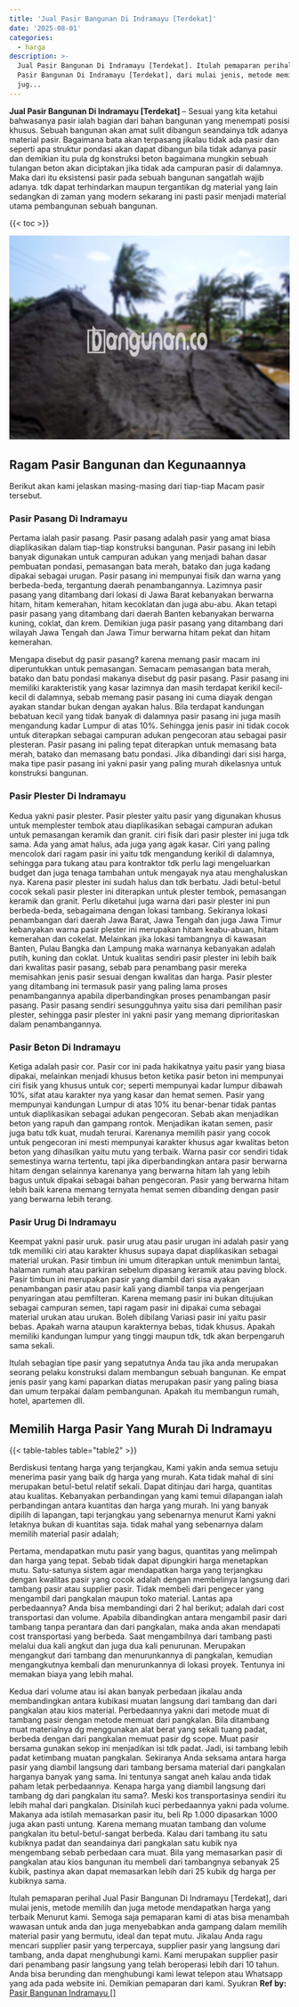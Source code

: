 ```yaml
---
title: 'Jual Pasir Bangunan Di Indramayu [Terdekat]'
date: '2025-08-01'
categories:
  - harga
description: >-
  Jual Pasir Bangunan Di Indramayu [Terdekat]. Itulah pemaparan perihal Jual
  Pasir Bangunan Di Indramayu [Terdekat], dari mulai jenis, metode memilih dan
  jug...
---
```


**Jual Pasir Bangunan Di Indramayu \[Terdekat\]** – Sesuai yang kita ketahui bahwasanya pasir ialah bagian dari bahan bangunan yang menempati posisi khusus. Sebuah bangunan akan amat sulit dibangun seandainya tdk adanya material pasir. Bagaimana bata akan terpasang jikalau tidak ada pasir dan seperti apa struktur pondasi akan dapat dibangun bila tidak adanya pasir dan demikian itu pula dg konstruksi beton bagaimana mungkin sebuah tulangan beton akan diciptakan jika tidak ada campuran pasir di dalamnya. Maka dari itu eksistensi pasir pada sebuah bangunan sangatlah wajib adanya. tdk dapat terhindarkan maupun tergantikan dg material yang lain sedangkan di zaman yang modern sekarang ini pasti pasir menjadi material utama pembangunan sebuah bangunan.

{{< toc >}}

![Jual Pasir Bangunan Di Indramayu [Terdekat]](/images/jual-pasir-bangunan-72.png)

## Ragam Pasir Bangunan dan Kegunaannya

Berikut akan kami jelaskan masing-masing dari tiap-tiap Macam pasir tersebut.

### Pasir Pasang Di Indramayu

Pertama ialah pasir pasang. Pasir pasang adalah pasir yang amat biasa diaplikasikan dalam tiap-tiap konstruksi bangunan. Pasir pasang ini lebih banyak digunakan untuk campuran adukan yang menjadi bahan dasar pembuatan pondasi, pemasangan bata merah, batako dan juga kadang dipakai sebagai urugan. Pasir pasang ini mempunyai fisik dan warna yang berbeda-beda, tergantung daerah penambangannya. Lazimnya pasir pasang yang ditambang dari lokasi di Jawa Barat kebanyakan berwarna hitam, hitam kemerahan, hitam kecoklatan dan juga abu-abu. Akan tetapi pasir pasang yang ditambang dari daerah Banten kebanyakan berwarna kuning, coklat, dan krem. Demikian juga pasir pasang yang ditambang dari wilayah Jawa Tengah dan Jawa Timur berwarna hitam pekat dan hitam kemerahan.

Mengapa disebut dg pasir pasang? karena memang pasir macam ini diperuntukkan untuk pemasangan. Semacam pemasangan bata merah, batako dan batu pondasi makanya disebut dg pasir pasang. Pasir pasang ini memiliki karakteristik yang kasar lazimnya dan masih terdapat kerikil kecil-kecil di dalamnya, sebab memang pasir pasang ini cuma diayak dengan ayakan standar bukan dengan ayakan halus. Bila terdapat kandungan bebatuan kecil yang tidak banyak di dalamnya pasir pasang ini juga masih mengandung kadar Lumpur di atas 10%. Sehingga jenis pasir ini tidak cocok untuk diterapkan sebagai campuran adukan pengecoran atau sebagai pasir plesteran. Pasir pasang ini paling tepat diterapkan untuk memasang bata merah, batako dan memasang batu pondasi. Jika dibandingi dari sisi harga, maka tipe pasir pasang ini yakni pasir yang paling murah dikelasnya untuk konstruksi bangunan.

### Pasir Plester Di Indramayu

Kedua yakni pasir plester. Pasir plester yaitu pasir yang digunakan khusus untuk memplester tembok atau diaplikasikan sebagai campuran adukan untuk pemasangan keramik dan granit. ciri fisik dari pasir plester ini juga tdk sama. Ada yang amat halus, ada juga yang agak kasar. Ciri yang paling mencolok dari ragam pasir ini yaitu tdk mengandung kerikil di dalamnya, sehingga para tukang atau para kontraktor tdk perlu lagi mengeluarkan budget dan juga tenaga tambahan untuk mengayak nya atau menghaluskan nya. Karena pasir plester ini sudah halus dan tdk berbatu. Jadi betul-betul cocok sekali pasir plester ini diterapkan untuk plester tembok, pemasangan keramik dan granit. Perlu diketahui juga warna dari pasir plester ini pun berbeda-beda, sebagaimana dengan lokasi tambang. Sekiranya lokasi penambangan dari daerah Jawa Barat, Jawa Tengah dan juga Jawa Timur kebanyakan warna pasir plester ini merupakan hitam keabu-abuan, hitam kemerahan dan cokelat. Melainkan jika lokasi tambangnya di kawasan Banten, Pulau Bangka dan Lampung maka warnanya kebanyakan adalah putih, kuning dan coklat. Untuk kualitas sendiri pasir plester ini lebih baik dari kwalitas pasir pasang, sebab para penambang pasir mereka memisahkan jenis pasir sesuai dengan kwalitas dan harga. Pasir plester yang ditambang ini termasuk pasir yang paling lama proses penambangannya apabila diperbandingkan proses penambangan pasir pasang. Pasir pasang sendiri sesungguhnya yaitu sisa dari pemilihan pasir plester, sehingga pasir plester ini yakni pasir yang memang diprioritaskan dalam penambangannya.

### Pasir Beton Di Indramayu

Ketiga adalah pasir cor. Pasir cor ini pada hakikatnya yaitu pasir yang biasa dipakai, melainkan menjadi khusus beton ketika pasir beton ini mempunyai ciri fisik yang khusus untuk cor; seperti mempunyai kadar lumpur dibawah 10%, sifat atau karakter nya yang kasar dan hemat semen. Pasir yang mempunyai kandungan Lumpur di atas 10% itu benar-benar tidak pantas untuk diaplikasikan sebagai adukan pengecoran. Sebab akan menjadikan beton yang rapuh dan gampang rontok. Menjadikan ikatan semen, pasir juga batu tdk kuat, mudah terurai. Karenanya memilih pasir yang cocok untuk pengecoran ini mesti mempunyai karakter khusus agar kwalitas beton beton yang dihasilkan yaitu mutu yang terbaik. Warna pasir cor sendiri tidak semestinya warna tertentu, tapi jika diperbandingkan antara pasir berwarna hitam dengan selainnya karenanya yang berwarna hitam lah yang lebih bagus untuk dipakai sebagai bahan pengecoran. Pasir yang berwarna hitam lebih baik karena memang ternyata hemat semen dibanding dengan pasir yang berwarna lebih terang.

### Pasir Urug Di Indramayu

Keempat yakni pasir uruk. pasir urug atau pasir urugan ini adalah pasir yang tdk memiliki ciri atau karakter khusus supaya dapat diaplikasikan sebagai material urukan. Pasir timbun ini umum diterapkan untuk menimbun lantai, halaman rumah atau parkiran sebelum dipasang keramik atau paving block. Pasir timbun ini merupakan pasir yang diambil dari sisa ayakan penambangan pasir atau pasir kali yang diambil tanpa via pengerjaan penyaringan atau pemfilteran. Karena memang pasir ini bukan ditujukan sebagai campuran semen, tapi ragam pasir ini dipakai cuma sebagai material urukan atau urukan. Boleh dibilang Variasi pasir ini yaitu pasir bebas. Apakah warna ataupun karakternya bebas, tidak khusus. Apakah memiliki kandungan lumpur yang tinggi maupun tdk, tdk akan berpengaruh sama sekali.

Itulah sebagian tipe pasir yang sepatutnya Anda tau jika anda merupakan seorang pelaku konstruksi dalam membangun sebuah bangunan. Ke empat jenis pasir yang kami paparkan diatas merupakan pasir yang paling biasa dan umum terpakai dalam pembangunan. Apakah itu membangun rumah, hotel, apartemen dll.

## Memilih Harga Pasir Yang Murah Di Indramayu

{{< table-tables table="table2" >}}

Berdiskusi tentang harga yang terjangkau, Kami yakin anda semua setuju menerima pasir yang baik dg harga yang murah. Kata tidak mahal di sini merupakan betul-betul relatif sekali. Dapat ditinjau dari harga, quantitas atau kualitas. Kebanyakan perbandingan yang kami temui dilapangan ialah perbandingan antara kuantitas dan harga yang murah. Ini yang banyak dipilih di lapangan, tapi terjangkau yang sebenarnya menurut Kami yakni letaknya bukan di kuantitas saja. tidak mahal yang sebenarnya dalam memilih material pasir adalah;

Pertama, mendapatkan mutu pasir yang bagus, quantitas yang melimpah dan harga yang tepat. Sebab tidak dapat dipungkiri harga menetapkan mutu. Satu-satunya sistem agar mendapatkan harga yang terjangkau dengan kwalitas pasir yang cocok adalah dengan membelinya langsung dari tambang pasir atau supplier pasir. Tidak membeli dari pengecer yang mengambil dari pangkalan maupun toko material. Lantas apa perbedaannya? Anda bisa membandingi dari 2 hal berikut; adalah dari cost transportasi dan volume. Apabila dibandingkan antara mengambil pasir dari tambang tanpa perantara dan dari pangkalan, maka anda akan mendapati cost transportasi yang berbeda. Saat mengambilnya dari tambang pasti melalui dua kali angkut dan juga dua kali penurunan. Merupakan mengangkut dari tambang dan menurunkannya di pangkalan, kemudian mengangkutnya kembali dan menurunkannya di lokasi proyek. Tentunya ini memakan biaya yang lebih mahal.

Kedua dari volume atau isi akan banyak perbedaan jikalau anda membandingkan antara kubikasi muatan langsung dari tambang dan dari pangkalan atau kios material. Perbedaannya yakni dari metode muat di tambang pasir dengan metode memuat dari pangkalan. Bila ditambang muat materialnya dg menggunakan alat berat yang sekali tuang padat, berbeda dengan dari pangkalan memuat pasir dg scope. Muat pasir bersama gunakan sekop ini menjadikan isi tdk padat. Jadi, isi tambang lebih padat ketimbang muatan pangkalan. Sekiranya Anda seksama antara harga pasir yang diambil langsung dari tambang bersama material dari pangkalan harganya banyak yang sama. Ini tentunya sangat aneh kalau anda tidak paham letak perbedaannya. Kenapa harga yang diambil langsung dari tambang dg dari pangkalan itu sama?. Meski kos transportasinya sendiri itu lebih mahal dari pangkalan. Disinilah kuci perbedaannya yakni pada volume. Makanya ada istilah memasarkan pasir itu, beli Rp 1.000 dipasarkan 1000 juga akan pasti untung. Karena memang muatan tambang dan volume pangkalan itu betul-betul-sangat berbeda. Kalau dari tambang itu satu kubiknya padat dan seandainya dari pangkalan satu kubik nya mengembang sebab perbedaan cara muat. Bila yang memasarkan pasir di pangkalan atau kios bangunan itu membeli dari tambangnya sebanyak 25 kubik, pastinya akan dapat memasarkan lebih dari 25 kubik dg harga per kubiknya sama.

Itulah pemaparan perihal Jual Pasir Bangunan Di Indramayu \[Terdekat\], dari mulai jenis, metode memilih dan juga metode mendapatkan harga yang terbaik Menurut kami. Semoga saja pemaparan kami di atas bisa menambah wawasan untuk anda dan juga menyebabkan anda gampang dalam memilih material pasir yang bermutu, ideal dan tepat mutu. Jikalau Anda ragu mencari supplier pasir yang terpercaya, supplier pasir yang langsung dari tambang, anda dapat menghubungi kami. Kami merupakan supplier pasir dari penambang pasir langsung yang telah beroperasi lebih dari 10 tahun. Anda bisa berunding dan menghubungi kami lewat telepon atau Whatsapp yang ada pada website ini. Demikian pemaparan dari kami. Syukran
**Ref by:** [Pasir Bangunan Indramayu []](https://id.wikipedia.org/wiki/Pasir)
